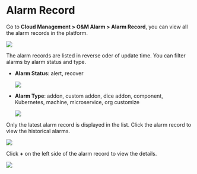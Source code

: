 # Alarm Record

Go to **Cloud Management > O&M Alarm > Alarm Record**, you can view all the alarm records in the platform.

![](http://terminus-paas.oss-cn-hangzhou.aliyuncs.com/paas-doc/2022/01/13/aa41b7c2-eb78-46be-a7db-7d9702db8f32.png)

The alarm records are listed in reverse oder of update time. You can filter alarms by alarm status and type.

* **Alarm Status**: alert, recover

   ![](http://terminus-paas.oss-cn-hangzhou.aliyuncs.com/paas-doc/2022/01/13/b17abf05-23be-4c82-984e-cd41b27fbf7e.png)

* **Alarm Type**: addon, custom addon, dice addon, component, Kubernetes, machine, microservice, org customize

   ![](http://terminus-paas.oss-cn-hangzhou.aliyuncs.com/paas-doc/2022/01/13/c5913911-fecf-48ec-9891-bd321f2f1593.png)

Only the latest alarm record is displayed in the list. Click the alarm record to view the historical alarms.

![](http://terminus-paas.oss-cn-hangzhou.aliyuncs.com/paas-doc/2022/01/13/65b7fb56-afdb-4f46-884e-839fc4e652f3.png)

Click **+** on the left side of the alarm record to view the details.

![](http://terminus-paas.oss-cn-hangzhou.aliyuncs.com/paas-doc/2022/01/13/85d0dbfb-27d7-4ed8-b48c-0561ec725a2e.png)
